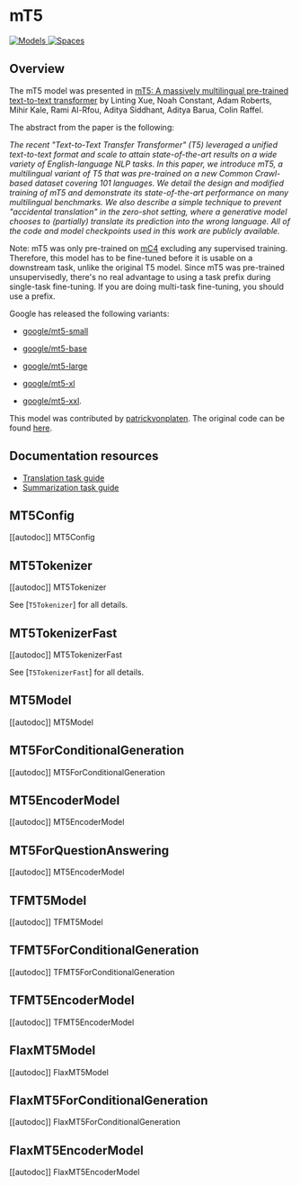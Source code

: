 <!--Copyright 2020 The HuggingFace Team. All rights reserved.

Licensed under the Apache License, Version 2.0 (the "License"); you may not use this file except in compliance with
the License. You may obtain a copy of the License at

http://www.apache.org/licenses/LICENSE-2.0

Unless required by applicable law or agreed to in writing, software distributed under the License is distributed on
an "AS IS" BASIS, WITHOUT WARRANTIES OR CONDITIONS OF ANY KIND, either express or implied. See the License for the
specific language governing permissions and limitations under the License.

⚠️ Note that this file is in Markdown but contain specific syntax for our doc-builder (similar to MDX) that may not be
rendered properly in your Markdown viewer.

-->

# mT5

<div class="flex flex-wrap space-x-1">
<a href="https://huggingface.co/models?filter=mt5">
<img alt="Models" src="https://img.shields.io/badge/All_model_pages-mt5-blueviolet">
</a>
<a href="https://huggingface.co/spaces/docs-demos/mt5-small-finetuned-arxiv-cs-finetuned-arxiv-cs-full">
<img alt="Spaces" src="https://img.shields.io/badge/%F0%9F%A4%97%20Hugging%20Face-Spaces-blue">
</a>
</div>

## Overview

The mT5 model was presented in [mT5: A massively multilingual pre-trained text-to-text transformer](https://arxiv.org/abs/2010.11934) by Linting Xue, Noah Constant, Adam Roberts, Mihir Kale, Rami Al-Rfou, Aditya
Siddhant, Aditya Barua, Colin Raffel.

The abstract from the paper is the following:

*The recent "Text-to-Text Transfer Transformer" (T5) leveraged a unified text-to-text format and scale to attain
state-of-the-art results on a wide variety of English-language NLP tasks. In this paper, we introduce mT5, a
multilingual variant of T5 that was pre-trained on a new Common Crawl-based dataset covering 101 languages. We detail
the design and modified training of mT5 and demonstrate its state-of-the-art performance on many multilingual
benchmarks. We also describe a simple technique to prevent "accidental translation" in the zero-shot setting, where a
generative model chooses to (partially) translate its prediction into the wrong language. All of the code and model
checkpoints used in this work are publicly available.*

Note: mT5 was only pre-trained on [mC4](https://huggingface.co/datasets/mc4) excluding any supervised training.
Therefore, this model has to be fine-tuned before it is usable on a downstream task, unlike the original T5 model.
Since mT5 was pre-trained unsupervisedly, there's no real advantage to using a task prefix during single-task
fine-tuning. If you are doing multi-task fine-tuning, you should use a prefix.

Google has released the following variants:

- [google/mt5-small](https://huggingface.co/google/mt5-small)

- [google/mt5-base](https://huggingface.co/google/mt5-base)

- [google/mt5-large](https://huggingface.co/google/mt5-large)

- [google/mt5-xl](https://huggingface.co/google/mt5-xl)

- [google/mt5-xxl](https://huggingface.co/google/mt5-xxl).

This model was contributed by [patrickvonplaten](https://huggingface.co/patrickvonplaten). The original code can be
found [here](https://github.com/google-research/multilingual-t5).

## Documentation resources

- [Translation task guide](../tasks/translation)
- [Summarization task guide](../tasks/summarization)

## MT5Config

[[autodoc]] MT5Config

## MT5Tokenizer

[[autodoc]] MT5Tokenizer

See [`T5Tokenizer`] for all details.


## MT5TokenizerFast

[[autodoc]] MT5TokenizerFast

See [`T5TokenizerFast`] for all details.


## MT5Model

[[autodoc]] MT5Model

## MT5ForConditionalGeneration

[[autodoc]] MT5ForConditionalGeneration

## MT5EncoderModel

[[autodoc]] MT5EncoderModel

## MT5ForQuestionAnswering

[[autodoc]] MT5EncoderModel

## TFMT5Model

[[autodoc]] TFMT5Model

## TFMT5ForConditionalGeneration

[[autodoc]] TFMT5ForConditionalGeneration

## TFMT5EncoderModel

[[autodoc]] TFMT5EncoderModel

## FlaxMT5Model

[[autodoc]] FlaxMT5Model

## FlaxMT5ForConditionalGeneration

[[autodoc]] FlaxMT5ForConditionalGeneration

## FlaxMT5EncoderModel

[[autodoc]] FlaxMT5EncoderModel

